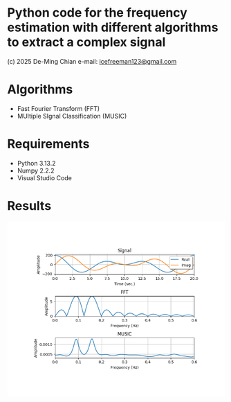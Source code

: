 # Python code for the frequency estimation with different algorithms to extract a complex signal
(c) 2025 De-Ming Chian e-mail: icefreeman123@gmail.com

# Algorithms
- Fast Fourier Transform (FFT)
- MUltiple SIgnal Classification (MUSIC)

# Requirements
- Python 3.13.2
- Numpy 2.2.2
- Visual Studio Code

# Results
![Image text](https://github.com/icefreeman123/FrequencyEstimation/blob/main/results.png)
